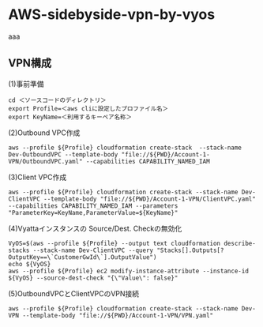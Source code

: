 # AWS-sidebyside-vpn-by-vyos



aaa



## VPN構成
(1)事前準備
```shell
cd ＜ソースコードのディレクトリ＞
export Profile=＜aws cliに設定したプロファイル名＞
export KeyName=＜利用するキーペア名称＞
```
(2)Outbound VPC作成
```shell
aws --profile ${Profile} cloudformation create-stack  --stack-name Dev-OutboundVPC --template-body "file://${PWD}/Account-1-VPN/OutboundVPC.yaml" --capabilities CAPABILITY_NAMED_IAM 
```

(3)Client VPC作成
```shell
aws --profile ${Profile} cloudformation create-stack --stack-name Dev-ClientVPC --template-body "file://${PWD}/Account-1-VPN/ClientVPC.yaml" --capabilities CAPABILITY_NAMED_IAM --parameters "ParameterKey=KeyName,ParameterValue=${KeyName}"
```

(4)Vyattaインスタンスの Source/Dest. Checkの無効化
```shell
VyOS=$(aws --profile ${Profile} --output text cloudformation describe-stacks --stack-name Dev-ClientVPC --query "Stacks[].Outputs[?OutputKey==\`CustomerGwId\`].OutputValue")
echo ${VyOS}
aws --profile ${Profile} ec2 modify-instance-attribute --instance-id ${VyOS} --source-dest-check "{\"Value\": false}"
```

(5)OutboundVPCとClientVPCのVPN接続
```shell
aws --profile ${Profile} cloudformation create-stack --stack-name Dev-VPN --template-body "file://${PWD}/Account-1-VPN/VPN.yaml"
```
